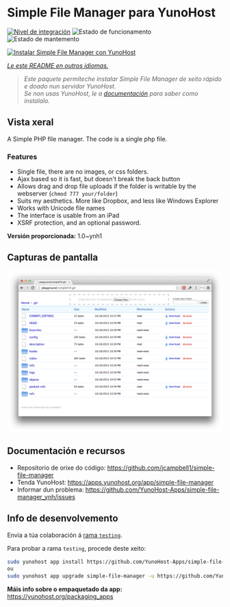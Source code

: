 <!--
NOTA: Este README foi creado automáticamente por <https://github.com/YunoHost/apps/tree/master/tools/readme_generator>
NON debe editarse manualmente.
-->

# Simple File Manager para YunoHost

[![Nivel de integración](https://dash.yunohost.org/integration/simple-file-manager.svg)](https://dash.yunohost.org/appci/app/simple-file-manager) ![Estado de funcionamento](https://ci-apps.yunohost.org/ci/badges/simple-file-manager.status.svg) ![Estado de mantemento](https://ci-apps.yunohost.org/ci/badges/simple-file-manager.maintain.svg)

[![Instalar Simple File Manager con YunoHost](https://install-app.yunohost.org/install-with-yunohost.svg)](https://install-app.yunohost.org/?app=simple-file-manager)

*[Le este README en outros idiomas.](./ALL_README.md)*

> *Este paquete permíteche instalar Simple File Manager de xeito rápido e doado nun servidor YunoHost.*  
> *Se non usas YunoHost, le a [documentación](https://yunohost.org/install) para saber como instalalo.*

## Vista xeral

A Simple PHP file manager. The code is a single php file.  

### Features

- Single file, there are no images, or css folders.  
- Ajax based so it is fast, but doesn't break the back button
- Allows drag and drop file uploads if the folder is writable by the webserver (`chmod 777 your/folder`)
- Suits my aesthetics.  More like Dropbox, and less like Windows Explorer
- Works with Unicode file names
- The interface is usable from an iPad
- XSRF protection, and an optional password.

**Versión proporcionada:** 1.0~ynh1

## Capturas de pantalla

![Captura de pantalla de Simple File Manager](./doc/screenshots/screenshot.png)

## Documentación e recursos

- Repositorio de orixe do código: <https://github.com/jcampbell1/simple-file-manager>
- Tenda YunoHost: <https://apps.yunohost.org/app/simple-file-manager>
- Informar dun problema: <https://github.com/YunoHost-Apps/simple-file-manager_ynh/issues>

## Info de desenvolvemento

Envía a túa colaboración á [rama `testing`](https://github.com/YunoHost-Apps/simple-file-manager_ynh/tree/testing).

Para probar a rama `testing`, procede deste xeito:

```bash
sudo yunohost app install https://github.com/YunoHost-Apps/simple-file-manager_ynh/tree/testing --debug
ou
sudo yunohost app upgrade simple-file-manager -u https://github.com/YunoHost-Apps/simple-file-manager_ynh/tree/testing --debug
```

**Máis info sobre o empaquetado da app:** <https://yunohost.org/packaging_apps>
